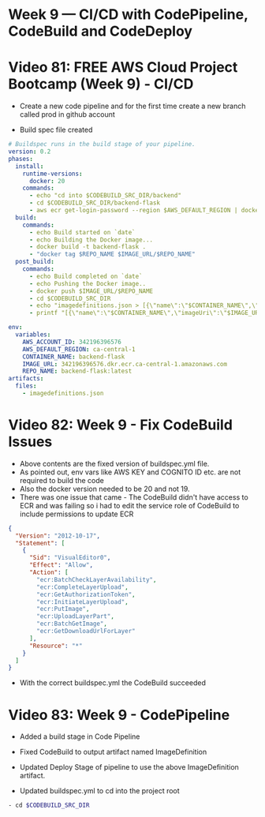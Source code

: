 # Week 9 — CI/CD with CodePipeline, CodeBuild and CodeDeploy

# Video 81: FREE AWS Cloud Project Bootcamp (Week 9) - CI/CD

- Create a new code pipeline and for the first time create a new branch called prod in github account

- Build spec file created

```yml
# Buildspec runs in the build stage of your pipeline.
version: 0.2
phases:
  install:
    runtime-versions:
      docker: 20
    commands:
      - echo "cd into $CODEBUILD_SRC_DIR/backend"
      - cd $CODEBUILD_SRC_DIR/backend-flask
      - aws ecr get-login-password --region $AWS_DEFAULT_REGION | docker login --username AWS --password-stdin $IMAGE_URL
  build:
    commands:
      - echo Build started on `date`
      - echo Building the Docker image...
      - docker build -t backend-flask .
      - "docker tag $REPO_NAME $IMAGE_URL/$REPO_NAME"
  post_build:
    commands:
      - echo Build completed on `date`
      - echo Pushing the Docker image..
      - docker push $IMAGE_URL/$REPO_NAME
      - cd $CODEBUILD_SRC_DIR
      - echo "imagedefinitions.json > [{\"name\":\"$CONTAINER_NAME\",\"imageUri\":\"$IMAGE_URL/$REPO_NAME\"}]" > imagedefinitions.json
      - printf "[{\"name\":\"$CONTAINER_NAME\",\"imageUri\":\"$IMAGE_URL/$REPO_NAME\"}]" > imagedefinitions.json

env:
  variables:
    AWS_ACCOUNT_ID: 342196396576
    AWS_DEFAULT_REGION: ca-central-1
    CONTAINER_NAME: backend-flask
    IMAGE_URL: 342196396576.dkr.ecr.ca-central-1.amazonaws.com
    REPO_NAME: backend-flask:latest
artifacts:
  files:
    - imagedefinitions.json
```

# Video 82: Week 9 - Fix CodeBuild Issues

- Above contents are the fixed version of buildspec.yml file.
- As pointed out, env vars like AWS KEY and COGNITO ID etc. are not required to build the code
- Also the docker version needed to be 20 and not 19.
- There was one issue that came - The CodeBuild didn't have access to ECR and was failing so i had to edit the service role of CodeBuild to include permissions to update ECR

```json
{
  "Version": "2012-10-17",
  "Statement": [
    {
      "Sid": "VisualEditor0",
      "Effect": "Allow",
      "Action": [
        "ecr:BatchCheckLayerAvailability",
        "ecr:CompleteLayerUpload",
        "ecr:GetAuthorizationToken",
        "ecr:InitiateLayerUpload",
        "ecr:PutImage",
        "ecr:UploadLayerPart",
        "ecr:BatchGetImage",
        "ecr:GetDownloadUrlForLayer"
      ],
      "Resource": "*"
    }
  ]
}
```

- With the correct buildspec.yml the CodeBuild succeeded

# Video 83: Week 9 - CodePipeline

- Added a build stage in Code Pipeline

- Fixed CodeBuild to output artifact named ImageDefinition
- Updated Deploy Stage of pipeline to use the above ImageDefinition artifact.
- Updated buildspec.yml to cd into the project root

```sh
- cd $CODEBUILD_SRC_DIR
```
